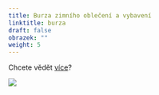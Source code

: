```yaml
---
title: Burza zimního oblečení a vybavení
linktitle: burza
draft: false
obrazek: ""
weight: 5
---
```

Chcete vědět [více](https://www.brezanek.cz/akce/)?

![](/assets/media/baner_burza.jpg)